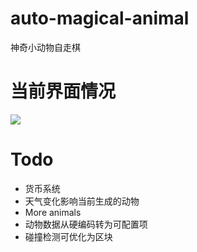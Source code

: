 # auto-magical-animal
神奇小动物自走棋

# 当前界面情况
![](https://s3.bmp.ovh/imgs/2024/08/05/948c06e1d5d2bb36.png)

# Todo
- 货币系统
- 天气变化影响当前生成的动物
- More animals
- 动物数据从硬编码转为可配置项
- 碰撞检测可优化为区块